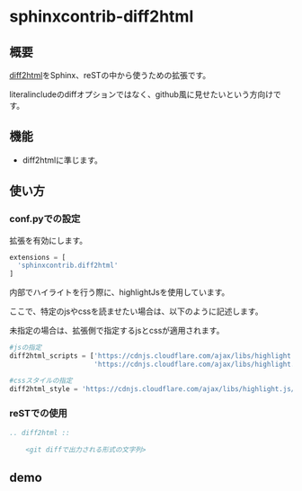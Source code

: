 # sphinxcontrib-diff2html

## 概要

[diff2html](https://diff2html.rtfpessoa.xyz/)をSphinx、reSTの中から使うための拡張です。

literalincludeのdiffオプションではなく、github風に見せたいという方向けです。

## 機能

- diff2htmlに準じます。

## 使い方

### conf.pyでの設定

拡張を有効にします。

```py
extensions = [
  'sphinxcontrib.diff2html'
]
```

内部でハイライトを行う際に、highlightJsを使用しています。

ここで、特定のjsやcssを読ませたい場合は、以下のように記述します。

未指定の場合は、拡張側で指定するjsとcssが適用されます。

```py
#jsの指定
diff2html_scripts = ['https://cdnjs.cloudflare.com/ajax/libs/highlight.js/9.4.0/highlight.min.js',
                     'https://cdnjs.cloudflare.com/ajax/libs/highlight.js/9.4.0/languages/scala.min.js']

#cssスタイルの指定
diff2html_style = 'https://cdnjs.cloudflare.com/ajax/libs/highlight.js/9.4.0/styles/androidstudio.min.css'
```

### reSTでの使用

```rst
.. diff2html ::
      
    <git diffで出力される形式の文字列>

```

## demo

